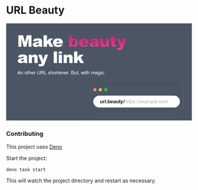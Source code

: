 # URL Beauty

![An other URL shortener. But, with magic.](public/og.png)

### Contributing

This project uses [Deno](https://deno.land/)

Start the project:

```
deno task start
```

This will watch the project directory and restart as necessary.
